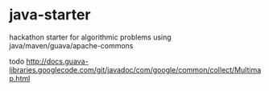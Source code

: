 # java-starter
hackathon starter for algorithmic problems using java/maven/guava/apache-commons

todo
http://docs.guava-libraries.googlecode.com/git/javadoc/com/google/common/collect/Multimap.html
